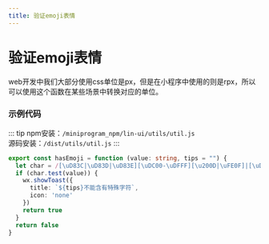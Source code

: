 ```yaml
---
title: 验证emoji表情
---
```


# <H2Icon /> 验证emoji表情

web开发中我们大部分使用css单位是px，但是在小程序中使用的则是rpx，所以可以使用这个函数在某些场景中转换对应的单位。

### 示例代码

::: tip
npm安装：`/miniprogram_npm/lin-ui/utils/util.js`
<br />
源码安装：`/dist/utils/util.js`
:::

```ts
export const hasEmoji = function (value: string, tips = "") {
  let char = /[\uD83C|\uD83D|\uD83E][\uDC00-\uDFFF][\u200D|\uFE0F]|[\uD83C|\uD83D|\uD83E][\uDC00-\uDFFF]|[0-9|*|#]\uFE0F\u20E3|[0-9|#]\u20E3|[\u203C-\u3299]\uFE0F\u200D|[\u203C-\u3299]\uFE0F|[\u2122-\u2B55]|\u303D|[\A9|\AE]\u3030|\uA9|\uAE|\u3030/ig;
  if (char.test(value)) {
    wx.showToast({
      title: `${tips}不能含有特殊字符`,
      icon: 'none'
    })
    return true
  }
  return false
}
```